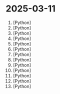 # 2025-03-11

1. [](https://github.comundefined "🐫 CAMEL: Finding the Scaling Law of Agents. The first and the best multi-agent framework. https://www.camel-ai.org") [Python]
2. [](https://github.comundefined "Make websites accessible for AI agents") [Python]
3. [](https://github.comundefined "Pydoll is a library for automating chromium-based browsers without a WebDriver, offering realistic interactions. It supports Python's asynchronous features, enhancing performance and enabling event capturing and simultaneous web scraping.") [Python]
4. [](https://github.comundefined "The Memory layer for AI Agents") [Python]
5. [](https://github.comundefined "A collective list of free APIs") [Python]
6. [](https://github.comundefined "like manus and omniparser.AI-driven local automation assistant that uses natural language to make computers work by themselves") [Python]
7. [](https://github.comundefined "Build Multimodal AI Agents with memory, knowledge and tools. Simple, fast and model-agnostic.") [Python]
8. [](https://github.comundefined "A list of developer portfolios for your inspiration") [Python]
9. [](https://github.comundefined "🙌 OpenHands: Code Less, Make More") [Python]
10. [](https://github.comundefined "AutoGPT is the vision of accessible AI for everyone, to use and to build on. Our mission is to provide the tools, so that you can focus on what matters.") [Python]
11. [](https://github.comundefined "🚀🚀 「大模型」2小时完全从0训练26M的小参数GPT！🌏 Train a 26M-parameter GPT from scratch in just 2h!") [Python]
12. [](https://github.comundefined "😎丰富生态、🧩支持扩展、🦄多模态 - 大模型原生即时通信机器人平台 | 适配 QQ / 微信（企业微信、个人微信）/ 飞书 / 钉钉 / Discord / Telegram 等消息平台 | 支持 ChatGPT、DeepSeek、Dify、Claude、Gemini、xAI Grok、Ollama、LM Studio、阿里云百炼、火山方舟、SiliconFlow、Qwen、Moonshot、ChatGLM、SillyTraven 等 LLM 的机器人 / Agent | LLM-based instant messaging bots platform, supports Discord, Telegram, WeChat, Lark, DingTalk, QQ") [Python]
13. [](https://github.comundefined "Finetune Llama 3.3, DeepSeek-R1 & Reasoning LLMs 2x faster with 70% less memory! 🦥") [Python]
